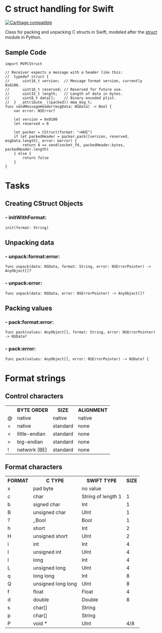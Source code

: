 # C struct handling for Swift

[![Carthage compatible](https://img.shields.io/badge/Carthage-compatible-4BC51D.svg?style=flat)](https://github.com/Carthage/Carthage)

Class for packing and unpacking C structs in Swift, modeled after the [struct](https://docs.python.org/2/library/struct.html) module in Python.

## Sample Code

    import MVPCStruct
    
    // Receiver expects a message with a header like this:
    //  typedef struct {
    //      uint16_t version;  // Message format version, currently 0x0100.
    //      uint16_t reserved; // Reserved for future use.
    //      uint32_t length;   // Length of data in bytes.
    //      uint8_t data[];    // Binary encoded plist.
    //  } __attribute__((packed)) mma_msg_t;
    func sendMessageHeader(msgData: NSData) -> Bool {
        var error: NSError?
        
        let version = 0x0100
        let reserved = 0
        
        let packer = CStruct(format: "=HHI")
        if let packedHeader = packer.pack([version, reserved, msgData.length], error: &error) {
            return 8 == send(socket_fd, packedHeader.bytes, packedHeader.length)
        } else {
            return false
        }
    }

# Tasks

## Creating CStruct Objects

### - initWithFormat:

    init(format: String)

## Unpacking data

### - unpack:format:error:

    func unpack(data: NSData, format: String, error: NSErrorPointer) -> AnyObject[]?

### - unpack:error:

    func unpack(data: NSData, error: NSErrorPointer) -> AnyObject[]?

## Packing values

### - pack:format:error:

    func pack(values: AnyObject[], format: String, error: NSErrorPointer) -> NSData?

### - pack:error:

    func pack(values: AnyObject[], error: NSErrorPointer) -> NSData? {


# Format strings

## Control characters

<table>
    <tr>
        <th></th>
        <th>BYTE ORDER</th>
        <th>SIZE</th>
        <th>ALIGNMENT</th>
    </tr>
    <tr>
        <td>@</td>
        <td>native</td>
        <td>native</td>
        <td>native</td>
    </tr>
    <tr>
        <td>=</td>
        <td>native</td>
        <td>standard</td>
        <td>none</td>
    </tr>
    <tr>
        <td>&lt;</td>
        <td>little-endian</td>
        <td>standard</td>
        <td>none</td>
    </tr>
    <tr>
        <td>&gt;</td>
        <td>big-endian</td>
        <td>standard</td>
        <td>none</td>
    </tr>
    <tr>
        <td>!</td>
        <td>network (BE)</td>
        <td>standard</td>
        <td>none</td>
    </tr>
</table>

## Format characters

<table>
    <tr>
        <th>FORMAT</th>
        <th>C TYPE</th>
        <th>SWIFT TYPE</th>
        <th>SIZE</th>
    </tr>
    <tr>
        <td>x</td>
        <td>pad byte</td>
        <td>no value</td>
        <td></td>
    </tr>
    <tr>
        <td>c</td>
        <td>char</td>
        <td>String of length 1</td>
        <td>1</td>
    </tr>
    <tr>
        <td>b</td>
        <td>signed char</td>
        <td>Int</td>
        <td>1</td>
    </tr>
    <tr>
        <td>B</td>
        <td>unsigned char</td>
        <td>UInt</td>
        <td>1</td>
    </tr>
    <tr>
        <td>?</td>
        <td>_Bool</td>
        <td>Bool</td>
        <td>1</td>
    </tr>
    <tr>
        <td>h</td>
        <td>short</td>
        <td>Int</td>
        <td>2</td>
    </tr>
    <tr>
        <td>H</td>
        <td>unsigned short</td>
        <td>UInt</td>
        <td>2</td>
    </tr>
    <tr>
        <td>i</td>
        <td>int</td>
        <td>Int</td>
        <td>4</td>
    </tr>
    <tr>
        <td>I</td>
        <td>unsigned int</td>
        <td>UInt</td>
        <td>4</td>
    </tr>
    <tr>
        <td>l</td>
        <td>long</td>
        <td>Int</td>
        <td>4</td>
    </tr>
    <tr>
        <td>L</td>
        <td>unsigned long</td>
        <td>UInt</td>
        <td>4</td>
    </tr>
    <tr>
        <td>q</td>
        <td>long long</td>
        <td>Int</td>
        <td>8</td>
    </tr>
    <tr>
        <td>Q</td>
        <td>unsigned long long</td>
        <td>UInt</td>
        <td>8</td>
    </tr>
    <tr>
        <td>f</td>
        <td>float</td>
        <td>Float</td>
        <td>4</td>
    </tr>
    <tr>
        <td>d</td>
        <td>double</td>
        <td>Double</td>
        <td>8</td>
    </tr>
    <tr>
        <td>s</td>
        <td>char[]</td>
        <td>String</td>
        <td></td>
    </tr>
    <tr>
        <td>p</td>
        <td>char[]</td>
        <td>String</td>
        <td></td>
    </tr>
    <tr>
        <td>P</td>
        <td>void *</td>
        <td>UInt</td>
        <td>4/8</td>
    </tr>
</table>
